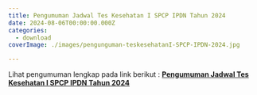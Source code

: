 ```yaml
---
title: Pengumuman Jadwal Tes Kesehatan I SPCP IPDN Tahun 2024
date: 2024-08-06T00:00:00.000Z
categories:
  - download
coverImage: ./images/pengunguman-teskesehatanI-SPCP-IPDN-2024.jpg

---
```


Lihat pengumuman lengkap pada link berikut : **[Pengumuman Jadwal Tes Kesehatan I SPCP IPDN Tahun 2024](https://bkd.nttprov.go.id/web/wp-content/uploads/2024/08/Pengumuman-Jadwal-Tes-Kesehatan-I-SPCP-IPDN-Tahun-2024.pdf)**
